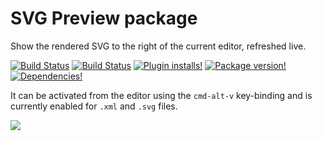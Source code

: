 # SVG Preview package

Show the rendered SVG to the right of the current editor, refreshed live.

[![Build Status](https://img.shields.io/travis/josa42/atom-svg-preview/master.svg?style=flat-square)](https://travis-ci.org/josa42/atom-svg-preview)
[![Build Status](https://img.shields.io/appveyor/ci/josa42/atom-svg-preview/master.svg?style=flat-square)](https://ci.appveyor.com/project/josa42/atom-svg-preview)
[![Plugin installs!](https://img.shields.io/apm/dm/svg-preview.svg?style=flat-square)](https://atom.io/packages/svg-preview)
[![Package version!](https://img.shields.io/apm/v/svg-preview.svg?style=flat-square)](https://atom.io/packages/svg-preview)
[![Dependencies!](https://img.shields.io/david/josa42/atom-svg-preview.svg?style=flat-square)](https://david-dm.org/josa42/atom-svg-preview)

It can be activated from the editor using the `cmd-alt-v` key-binding and is
currently enabled for `.xml` and `.svg` files.

![](https://raw.githubusercontent.com/josa42/atom-svg-preview/master/screenshot.gif)
